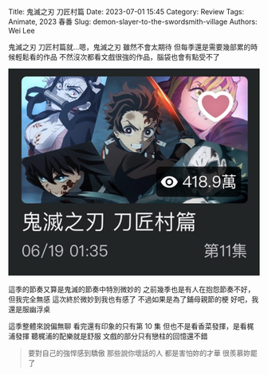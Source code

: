 Title: 鬼滅之刃 刀匠村篇
Date: 2023-07-01 15:45
Category: Review
Tags: Animate, 2023 春番
Slug: demon-slayer-to-the-swordsmith-village
Authors: Wei Lee

鬼滅之刃 刀匠村篇就...嗯，鬼滅之刃
雖然不會太期待
但每季還是需要幾部累的時候輕鬆看的作品
不然沒次都看文戲很強的作品，腦袋也會有點受不了

<!--more-->

![demon-slayer-to-the-swordsmith-village](/images/post-images/2023-demon-slayer-to-the-swordsmith-village/demon-slayer-to-the-swordsmith-village.jpg)

這季的節奏又算是鬼滅的節奏中特別微妙的
之前幾季也是有人在抱怨節奏不好，但我完全無感
這次終於微妙到我也有感了
不過如果是為了鋪母親節的梗
好吧，我還是服幽浮桌

這季整體來說偏無聊
看完還有印象的只有第 10 集
但也不是看香菜發揮，是看梶浦發揮
聽梶浦的配樂就是舒服
文戲的部分只有戀柱的回憶還不錯

> 要對自己的強悍感到驕傲
> 那些說你壞話的人
> 都是害怕妳的才華
> 很羨慕妳罷了
